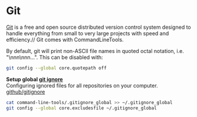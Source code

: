 # Git
[Git](https://git-scm.com/) is a free and open source distributed version control system designed to handle everything from small to very large projects with speed and efficiency.//
Git comes with CommandLineTools.

By default, git will print non-ASCII file names in quoted octal notation, i.e. "\nnn\nnn&#x2026;". This can be disabled with:

```bash
git config --global core.quotepath off
```

**Setup global [git ignore](https://docs.github.com/en/free-pro-team@latest/github/using-git/ignoring-files)**  
Configuring ignored files for all repositories on your computer. [github/gitignore](https://github.com/github/gitignore)

```bash
cat command-line-tools/.gitignore_global >> ~/.gitignore_global
git config --global core.excludesfile ~/.gitignore_global
```


